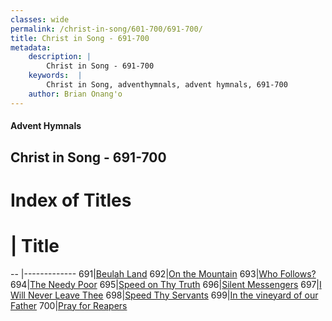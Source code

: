 ```yaml
---
classes: wide
permalink: /christ-in-song/601-700/691-700/
title: Christ in Song - 691-700
metadata:
    description: |
        Christ in Song - 691-700
    keywords:  |
        Christ in Song, adventhymnals, advent hymnals, 691-700
    author: Brian Onang'o
---
```


#### Advent Hymnals
## Christ in Song - 691-700

# Index of Titles
# | Title                        
-- |-------------
691|[Beulah Land](/christ-in-song/601-700/691-700/Beulah-Land)
692|[On the Mountain](/christ-in-song/601-700/691-700/On-the-Mountain)
693|[Who Follows?](/christ-in-song/601-700/691-700/Who-Follows)
694|[The Needy Poor](/christ-in-song/601-700/691-700/The-Needy-Poor)
695|[Speed on Thy Truth](/christ-in-song/601-700/691-700/Speed-on-Thy-Truth)
696|[Silent Messengers](/christ-in-song/601-700/691-700/Silent-Messengers)
697|[I Will Never Leave Thee](/christ-in-song/601-700/691-700/I-Will-Never-Leave-Thee)
698|[Speed Thy Servants](/christ-in-song/601-700/691-700/Speed-Thy-Servants)
699|[In the vineyard of our Father](/christ-in-song/601-700/691-700/In-the-vineyard-of-our-Father)
700|[Pray for Reapers](/christ-in-song/601-700/691-700/Pray-for-Reapers)